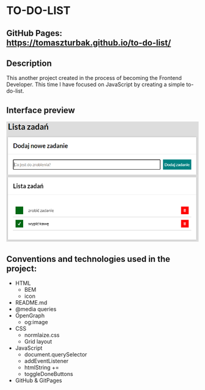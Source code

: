 # TO-DO-LIST

## GitHub Pages: https://tomaszturbak.github.io/to-do-list/

## Description

This another project created in the process of becoming the Frontend Developer. This time I have focused on JavaScript by creating a simple to-do-list.

## Interface preview

![to-do-list](https://github.com/TomaszTurbak/to-do-list/blob/main/images/README-image.PNG?raw=true)

## Conventions and technologies used in the project:

- HTML
  - BEM
  - icon
- README.md
- @media queries
- OpenGraph
  - og:image
- CSS
  - normlaize.css
  - Grid layout
- JavaScript
  - document.querySelector
  - addEventListener
  - htmlString +=
  - toggleDoneButtons
- GitHub & GitPages